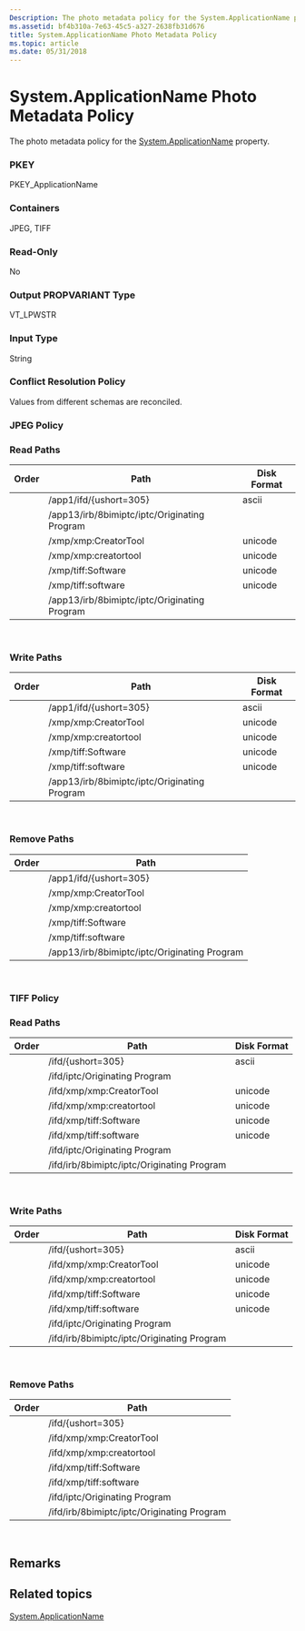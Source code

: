 ```yaml
---
Description: The photo metadata policy for the System.ApplicationName property.
ms.assetid: bf4b310a-7e63-45c5-a327-2638fb31d676
title: System.ApplicationName Photo Metadata Policy
ms.topic: article
ms.date: 05/31/2018
---
```


# System.ApplicationName Photo Metadata Policy

The photo metadata policy for the [System.ApplicationName](../properties/props-system-applicationname.md) property.

### PKEY

PKEY\_ApplicationName

### Containers

JPEG, TIFF

### Read-Only

No

### Output PROPVARIANT Type

VT\_LPWSTR

### Input Type

String

### Conflict Resolution Policy

Values from different schemas are reconciled.

### JPEG Policy

### Read Paths



| Order | Path                                         | Disk Format |
|-------|----------------------------------------------|-------------|
|       | /app1/ifd/{ushort=305}                       | ascii       |
|       | /app13/irb/8bimiptc/iptc/Originating Program |             |
|       | /xmp/xmp:CreatorTool                         | unicode     |
|       | /xmp/xmp:creatortool                         | unicode     |
|       | /xmp/tiff:Software                           | unicode     |
|       | /xmp/tiff:software                           | unicode     |
|       | /app13/irb/8bimiptc/iptc/Originating Program |             |



 

### Write Paths



| Order | Path                                         | Disk Format |
|-------|----------------------------------------------|-------------|
|       | /app1/ifd/{ushort=305}                       | ascii       |
|       | /xmp/xmp:CreatorTool                         | unicode     |
|       | /xmp/xmp:creatortool                         | unicode     |
|       | /xmp/tiff:Software                           | unicode     |
|       | /xmp/tiff:software                           | unicode     |
|       | /app13/irb/8bimiptc/iptc/Originating Program |             |



 

### Remove Paths



| Order | Path                                         |
|-------|----------------------------------------------|
|       | /app1/ifd/{ushort=305}                       |
|       | /xmp/xmp:CreatorTool                         |
|       | /xmp/xmp:creatortool                         |
|       | /xmp/tiff:Software                           |
|       | /xmp/tiff:software                           |
|       | /app13/irb/8bimiptc/iptc/Originating Program |



 

### TIFF Policy

### Read Paths



| Order | Path                                       | Disk Format |
|-------|--------------------------------------------|-------------|
|       | /ifd/{ushort=305}                          | ascii       |
|       | /ifd/iptc/Originating Program              |             |
|       | /ifd/xmp/xmp:CreatorTool                   | unicode     |
|       | /ifd/xmp/xmp:creatortool                   | unicode     |
|       | /ifd/xmp/tiff:Software                     | unicode     |
|       | /ifd/xmp/tiff:software                     | unicode     |
|       | /ifd/iptc/Originating Program              |             |
|       | /ifd/irb/8bimiptc/iptc/Originating Program |             |



 

### Write Paths



| Order | Path                                       | Disk Format |
|-------|--------------------------------------------|-------------|
|       | /ifd/{ushort=305}                          | ascii       |
|       | /ifd/xmp/xmp:CreatorTool                   | unicode     |
|       | /ifd/xmp/xmp:creatortool                   | unicode     |
|       | /ifd/xmp/tiff:Software                     | unicode     |
|       | /ifd/xmp/tiff:software                     | unicode     |
|       | /ifd/iptc/Originating Program              |             |
|       | /ifd/irb/8bimiptc/iptc/Originating Program |             |



 

### Remove Paths



| Order | Path                                       |
|-------|--------------------------------------------|
|       | /ifd/{ushort=305}                          |
|       | /ifd/xmp/xmp:CreatorTool                   |
|       | /ifd/xmp/xmp:creatortool                   |
|       | /ifd/xmp/tiff:Software                     |
|       | /ifd/xmp/tiff:software                     |
|       | /ifd/iptc/Originating Program              |
|       | /ifd/irb/8bimiptc/iptc/Originating Program |



 

## Remarks

## Related topics

<dl> <dt>

[System.ApplicationName](../properties/props-system-applicationname.md)
</dt> </dl>

 

 